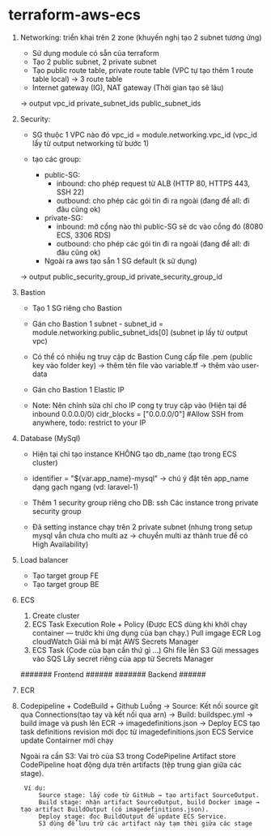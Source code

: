 # terraform-aws-ecs

1. Networking: triển khai trên 2 zone (khuyến nghị tạo 2 subnet tương ứng)
    - Sử dụng module có sẵn của terraform
    - Tạo 2 public subnet, 2 private subnet
    - Tạo public route table, private route table (VPC tự tạo thêm 1 route table local) -> 3 route table
    - Internet gateway (IG), NAT gateway (Thời gian tạo sẽ lâu)

    -> output
        vpc_id
        private_subnet_ids
        public_subnet_ids

2. Security: 
    - SG thuộc 1 VPC nào đó
        vpc_id = module.networking.vpc_id (vpc_id lấy từ output networking từ bước 1)

    - tạo các group: 
        - public-SG: 
            - inbound: cho phép request từ ALB (HTTP 80, HTTPS 443, SSH 22)
            - outbound: cho phép các gói tin đi ra ngoài (đang để all: đi đâu cũng ok)
        - private-SG: 
            - inbound: mở cổng nào thì public-SG sẽ dc vào cổng đó (8080 ECS, 3306 RDS)
            - outbound: cho phép các gói tin đi ra ngoài (đang để all: đi đâu cũng ok)
        - Ngoài ra aws tạo sẵn 1 SG default (k sử dụng)

    -> output
        public_security_group_id
        private_security_group_id

3. Bastion
    - Tạo 1 SG riêng cho Bastion
    - Gán cho Bastion 1 subnet - 
        subnet_id = module.networking.public_subnet_ids[0] (subnet ip lấy từ output vpc)
    

    - Có thể có nhiều ng truy cập dc Bastion 
        Cung cấp file .pem (public key vào folder key) -> thêm tên file vào variable.tf -> thêm vào user-data

    - Gán cho Bastion 1 Elastic IP
    
    - Note: Nên chỉnh sửa chỉ cho IP cong ty truy cập vào (Hiện tại để inbound 0.0.0.0/0)
        cidr_blocks = ["0.0.0.0/0"] #Allow SSH from anywhere, todo: restrict to your IP
    
4. Database (MySql)
    - Hiện tại chỉ tạo instance KHÔNG tạo db_name (tạo trong ECS cluster)
    - identifier = "${var.app_name}-mysql" -> chú ý đặt tên app_name dạng gạch ngang (vd: laravel-1)
    - Thêm 1 security group riêng cho DB: 
        ssh 
        Các instance trong private security group
        
    - Đã setting instance chạy trên 2 private subnet
        (nhưng trong setup mysql vẫn chưa cho multi az
        -> chuyển multi az thành true để có  High Availability)


5. Load balancer
    - Tạo target group FE
    - Tạo target group BE

6. ECS
    1. Create cluster
    2. ECS Task Execution Role + Policy (Được ECS dùng khi khởi chạy container — trước khi ứng dụng của bạn chạy.)
        Pull imgage ECR
        Log cloudWatch
        Giải mã bí mật AWS Secrets Manager
    3. ECS Task  (Code của bạn cần thứ gì ...)
        Ghi file lên S3
        Gửi messages vào SQS
        Lấy secret riêng của app từ Secrets Manager
        
    ####### Frontend ######
    ####### Backend  ######    

7. ECR 


8. Codepipeline + CodeBuild + Github
    Luồng 
        -> Source:
            Kết nối source git qua Connections(tạo tay và kết nối qua arn)
        -> Build:
            buildspec.yml 
                -> build image và push lên ECR
                -> imagedefinitions.json
        -> Deploy
            ECS tạo task definitions revision mới đọc từ imagedefinitions.json
            ECS Service update
                Contairner mới chạy


    Ngoài ra cần S3: Vai trò của S3 trong CodePipeline
        Artifact store
            CodePipeline hoạt động dựa trên artifacts (tệp trung gian giữa các stage).

        Ví dụ:
            Source stage: lấy code từ GitHub → tạo artifact SourceOutput.
            Build stage: nhận artifact SourceOutput, build Docker image → tạo artifact BuildOutput (có imagedefinitions.json).
            Deploy stage: đọc BuildOutput để update ECS Service.
            S3 dùng để lưu trữ các artifact này tạm thời giữa các stage